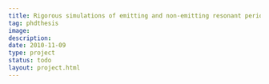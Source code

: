 ```yaml
---
title: Rigorous simulations of emitting and non-emitting resonant periodic nano-optical structures (PhD thesis)
tag: phdthesis
image: 
description: 
date: 2010-11-09
type: project
status: todo
layout: project.html
---
```



